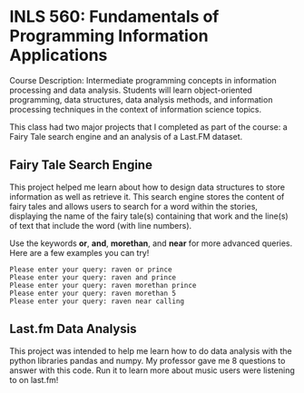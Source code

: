 # INLS 560: Fundamentals of Programming Information Applications #

Course Description: Intermediate programming concepts in information processing and data analysis. Students will learn object-oriented programming, data structures, data analysis methods, and information processing techniques in the context of information science topics.

This class had two major projects that I completed as part of the course: a Fairy Tale search engine and an analysis of a Last.FM dataset. 

## Fairy Tale Search Engine ##

This project helped me learn about how to design data structures to store information as well as retrieve it. This search engine stores the content of fairy tales and allows users to search for a word within the stories, displaying the name of the fairy tale(s) containing that work and the line(s) of text that include the word (with line numbers). 

Use the keywords **or**, **and**, **morethan**, and **near** for more advanced queries. Here are a few examples you can try!

```
Please enter your query: raven or prince
Please enter your query: raven and prince
Please enter your query: raven morethan prince
Please enter your query: raven morethan 5
Please enter your query: raven near calling
```

## Last.fm Data Analysis ##

This project was intended to help me learn how to do data analysis with the python libraries pandas and numpy. My professor gave me 8 questions to answer with this code. Run it to learn more about music users were listening to on last.fm! 